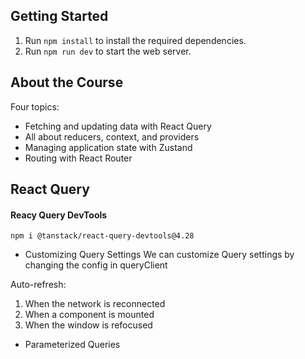 ## Getting Started
1. Run `npm install` to install the required dependencies.
2. Run `npm run dev` to start the web server. 

## About the Course
Four topics:
- Fetching and updating data with React Query
- All about reducers, context, and providers
- Managing application state with Zustand
- Routing with React Router 
## React Query

#### Reacy Query DevTools
`npm i @tanstack/react-query-devtools@4.28`

- Customizing Query Settings
We can customize Query settings by changing the config in queryClient

Auto-refresh:
1. When the network is reconnected
2. When a component is mounted
3. When the window is refocused

- Parameterized Queries
